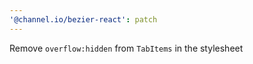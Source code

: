 ```yaml
---
'@channel.io/bezier-react': patch
---
```


Remove `overflow:hidden` from `TabItems` in the stylesheet

